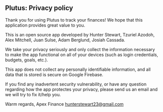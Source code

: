 ## Plutus: Privacy policy

Thank you for using Plutus to track your finances! We hope that this application provides great value to you.

This is an open source app developed by Hunter Stewart, Tzuriel Azodoh, Alex Mitchell, Juan Sulse, Adam Berglund, Josiah Cassada.

We take your privacy seriously and only collect the information necessary to make the app functional on all of your devices (such as login credentials, budgets, goals, etc.).

This app does not collect any personally identifiable information, and all data that is stored is secure on Google Firebase.

If you find any inadvertent security vulnerability, or have any question regarding how the app protectes your privacy, please send us an email and we will try to fix it/help you.

Warm regards,
Apex Finance
hunterstewart23@gmail.com